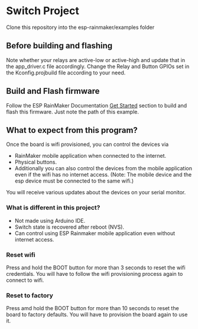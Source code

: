 # Switch Project

Clone this repository into the esp-rainmaker/examples folder

## Before building and flashing 

Note whether your relays are active-low or active-high and update that in the app_driver.c file accordingly.
Change the Relay and Button GPIOs set in the Kconfig.projbuild file according to your need.

## Build and Flash firmware

Follow the ESP RainMaker Documentation [Get Started](https://rainmaker.espressif.com/docs/get-started.html) section to build and flash this firmware. Just note the path of this example.

## What to expect from this program?

Once the board is wifi provisioned, you can control the devices via
+ RainMaker mobile application when connected to the internet.
+ Physical buttons.
+ Additionally you can also control the devices from the mobile application even if the wifi has no internet access.
  (Note: The mobile device and the esp device must be connected to the same wifi.)

You will receive various updates about the devices on your serial monitor.

### What is different in this project?

+ Not made using Arduino IDE.
+ Switch state is recovered after reboot (NVS).
+ Can control using ESP Rainmaker mobile application even without internet access.

### Reset wifi

Press and hold the BOOT button for more than 3 seconds to reset the wifi credentials. You will have to follow the wifi provisioning process again to connect to wifi.

### Reset to factory 

Press amd hold the BOOT button for more than 10 seconds to reset the board to factory defaults. You will have to provision the board again to use it.
